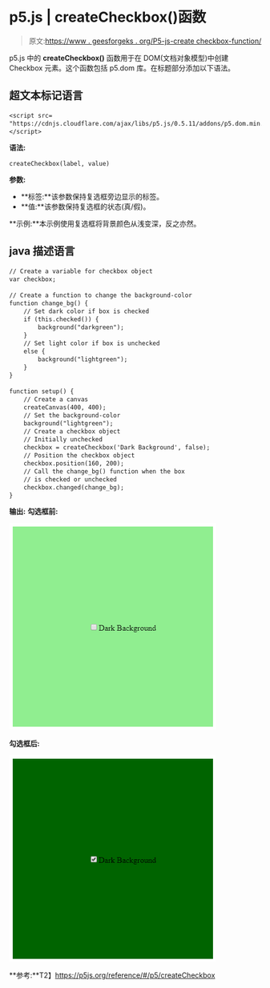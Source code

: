 # p5.js | createCheckbox()函数

> 原文:[https://www . geesforgeks . org/P5-js-create checkbox-function/](https://www.geeksforgeeks.org/p5-js-createcheckbox-function/)

p5.js 中的 **createCheckbox()** 函数用于在 DOM(文档对象模型)中创建 Checkbox 元素。这个函数包括 p5.dom 库。在标题部分添加以下语法。

## 超文本标记语言

```
<script src=
"https://cdnjs.cloudflare.com/ajax/libs/p5.js/0.5.11/addons/p5.dom.min.js">
</script>
```

**语法:**

```
createCheckbox(label, value)
```

**参数:**

*   **标签:**该参数保持复选框旁边显示的标签。
*   **值:**该参数保持复选框的状态(真/假)。

**示例:**本示例使用复选框将背景颜色从浅变深，反之亦然。

## java 描述语言

```
// Create a variable for checkbox object
var checkbox;

// Create a function to change the background-color
function change_bg() {
    // Set dark color if box is checked
    if (this.checked()) {
        background("darkgreen");
    }
    // Set light color if box is unchecked
    else {
        background("lightgreen");
    }
}

function setup() {
    // Create a canvas
    createCanvas(400, 400);
    // Set the background-color
    background("lightgreen");
    // Create a checkbox object
    // Initially unchecked
    checkbox = createCheckbox('Dark Background', false);
    // Position the checkbox object
    checkbox.position(160, 200);
    // Call the change_bg() function when the box
    // is checked or unchecked
    checkbox.changed(change_bg);
}
```

**输出:**
**勾选框前:**

![](img/a259e5c1996ec4fe7fd800d1ca42f6a7.png)

**勾选框后:**

![](img/66ac8bfa4a68b15489fc3aee9ea7ce98.png)

**参考:**T2】https://p5js.org/reference/#/p5/createCheckbox